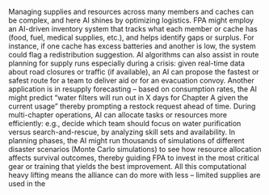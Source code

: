 Managing supplies and resources across many members and caches can be complex, and here AI shines by optimizing logistics. FPA might employ an AI-driven inventory system that tracks what each member or cache has (food, fuel, medical supplies, etc.), and helps identify gaps or surplus. For instance, if one cache has excess batteries and another is low, the system could flag a redistribution suggestion. AI algorithms can also assist in route planning for supply runs especially during a crisis: given real-time data about road closures or traffic (if available), an AI can propose the fastest or safest route for a team to deliver aid or for an evacuation convoy. Another application is in resupply forecasting – based on consumption rates, the AI might predict “water filters will run out in X days for Chapter A given the current usage” thereby prompting a restock request ahead of time. During multi-chapter operations, AI can allocate tasks or resources more efficiently: e.g., decide which team should focus on water purification versus search-and-rescue, by analyzing skill sets and availability. In planning phases, the AI might run thousands of simulations of different disaster scenarios (Monte Carlo simulations) to see how resource allocation affects survival outcomes, thereby guiding FPA to invest in the most critical gear or training that yields the best improvement. All this computational heavy lifting means the alliance can do more with less – limited supplies are used in the